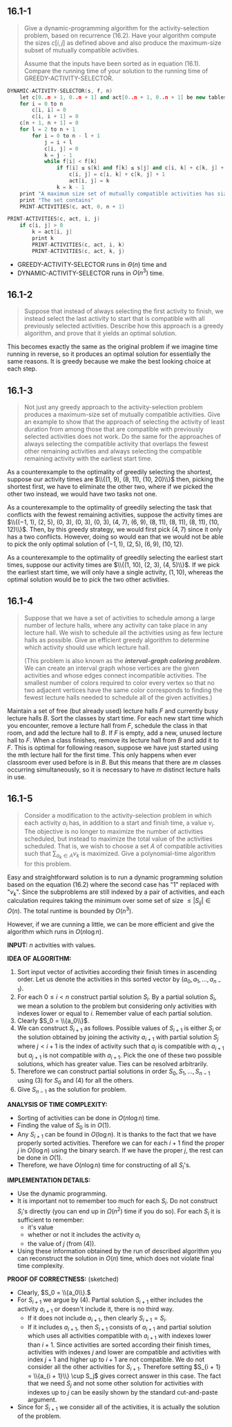 ## 16.1-1

> Give a dynamic-programming algorithm for the activity-selection problem, based on recurrence $\text{(16.2)}$. Have your algorithm compute the sizes $c[i, j]$ as defined above and also produce the maximum-size subset of mutually compatible activities.
>
> Assume that the inputs have been sorted as in equation $\text{(16.1)}$. Compare the running time of your solution to the running time of $\text{GREEDY-ACTIVITY-SELECTOR}$.

```cpp
DYNAMIC-ACTIVITY-SELECTOR(s, f, n)
    let c[0..n + 1, 0..n + 1] and act[0..n + 1, 0..n + 1] be new tables
    for i = 0 to n
        c[i, i] = 0
        c[i, i + 1] = 0
    c[n + 1, n + 1] = 0
    for l = 2 to n + 1
        for i = 0 to n - l + 1
            j = i + l
            c[i, j] = 0
            k = j - 1
            while f[i] < f[k]
                if f[i] ≤ s[k] and f[k] ≤ s[j] and c[i, k] + c[k, j] + 1 > c[i, j]
                    c[i, j] = c[i, k] + c[k, j] + 1
                    act[i, j] = k
                k = k - 1
    print "A maximum size set of mutually compatible activities has size" c[0, n + 1]
    print "The set contains"
    PRINT-ACTIVITIES(c, act, 0, n + 1)
```

```cpp
PRINT-ACTIVITIES(c, act, i, j)
    if c[i, j] > 0
        k = act[i, j]
        print k
        PRINT-ACTIVITIES(c, act, i, k)
        PRINT-ACTIVITIES(c, act, k, j)
```

- $\text{GREEDY-ACTIVITY-SELECTOR}$ runs in $\Theta(n)$ time and
- $\text{DYNAMIC-ACTIVITY-SELECTOR}$ runs in $O(n^3)$ time.

## 16.1-2

> Suppose that instead of always selecting the first activity to finish, we instead select the last activity to start that is compatible with all previously selected activities. Describe how this approach is a greedy algorithm, and prove that it yields an optimal solution.

This becomes exactly the same as the original problem if we imagine time running in reverse, so it produces an optimal solution for essentially the same reasons. It is greedy because we make the best looking choice at each step.

## 16.1-3

> Not just any greedy approach to the activity-selection problem produces a maximum-size set of mutually compatible activities. Give an example to show that the approach of selecting the activity of least duration from among those that are compatible with previously selected activities does not work. Do the same for the approaches of always selecting the compatible activity that overlaps the fewest other remaining activities and always selecting the compatible remaining activity with the earliest start time.

As a counterexample to the optimality of greedily selecting the shortest, suppose our activity times are $\\{(1, 9), (8, 11), (10, 20)\\}$ then, picking the shortest first, we have to eliminate the other two, where if we picked the other two instead, we would have two tasks not one.

As a counterexample to the optimality of greedily selecting the task that conflicts with the fewest remaining activities, suppose the activity times are $\\{(−1, 1), (2, 5), (0, 3), (0, 3), (0, 3), (4, 7), (6, 9), (8, 11), (8, 11), (8, 11), (10, 12)\\}$. Then, by this greedy strategy, we would first pick $(4, 7)$ since it only has a two conflicts. However, doing so would ean that we would not be able to pick the only optimal solution of $(−1, 1)$, $(2, 5)$, $(6, 9)$, $(10, 12)$.

As a counterexample to the optimality of greedily selecting the earliest start times, suppose our activity times are $\\{(1, 10), (2, 3), (4, 5)\\}$. If we pick the earliest start time, we will only have a single activity, $(1, 10)$, whereas the optimal solution would be to pick the two other activities.

## 16.1-4

> Suppose that we have a set of activities to schedule among a large number of lecture halls, where any activity can take place in any lecture hall. We wish to schedule all the activities using as few lecture halls as possible. Give an efficient greedy algorithm to determine which activity should use which lecture hall.
>
> (This problem is also known as the **_interval-graph coloring problem_**. We can create an interval graph whose vertices are the given activities and whose edges connect incompatible activities. The smallest number of colors required to color every vertex so that no two adjacent vertices have the same color corresponds to finding the fewest lecture halls needed to schedule all of the given activities.)

Maintain a set of free (but already used) lecture halls $F$ and currently busy lecture halls $B$. Sort the classes by start time. For each new start time which you encounter, remove a lecture hall from $F$, schedule the class in that room, and add the lecture hall to $B$. If $F$ is empty, add a new, unused lecture hall to $F$. When a class finishes, remove its lecture hall from $B$ and add it to $F$. This is optimal for following reason, suppose we have just started using the mth lecture hall for the first time. This only happens when ever classroom ever used before is in $B$. But this means that there are $m$ classes occurring simultaneously, so it is necessary to have $m$ distinct lecture halls in use.

## 16.1-5

> Consider a modification to the activity-selection problem in which each activity $a_i$ has, in addition to a start and finish time, a value $v_i$. The objective is no longer to maximize the number of activities scheduled, but instead to maximize the total value of the activities scheduled. That is, we wish to choose a set $A$ of compatible activities such that $\sum_{a_k \in A} v_k$ is maximized. Give a polynomial-time algorithm for this problem.

Easy and straightforward solution is to run a dynamic programming solution based on the equation $\text{(16.2)}$ where the second case has "1" replaced with "$v_k$". Since the subproblems are still indexed by a pair of activities, and each calculation requires taking the minimum over some set of size $\le |S_{ij}| \in O(n)$. The total runtime is bounded by $O(n^3)$.

However, if we are cunning a little, we can be more efficient and give the algorithm which runs in $O(n\log n)$.

**INPUT:** $n$ activities with values.

**IDEA OF ALGORITHM:**

1. Sort input vector of activities according their finish times in ascending order. Let us denote the activities in this sorted vector by $(a_0, a_1, \dots, a_{n - 1})$.
2. For each $0 \le i < n$ construct partial solution $S_i$. By a partial solution $S_i$, we mean a solution to the problem but considering only activities with indexes lower or equal to $i$. Remember value of each partial solution.
3. Clearly $S_0 = \\{a_0\\}$.
4. We can construct $S_{i + 1}$ as follows. Possible values of $S_{i + 1}$ is either $S_i$ or the solution obtained by joining the activity $a_{i + 1}$ with partial solution $S_j$ where $j < i + 1$ is the index of activity such that $a_j$ is compatible with $a_{i + 1}$ but $a_{j + 1}$ is not compatible with $a_{i + 1}$. Pick the one of these two possible solutions, which has greater value. Ties can be resolved arbitrarily.
5. Therefore we can construct partial solutions in order $S_0, S_1, \dots, S_{n - 1}$ using (3) for $S_0$ and (4) for all the others.
6. Give $S_{n - 1}$ as the solution for problem.

**ANALYSIS OF TIME COMPLEXITY:**

- Sorting of activities can be done in $O(n\log n)$ time.
- Finding the value of $S_0$ is in $O(1)$.
- Any $S_{i + 1}$ can be found in $O(\log n)$. It is thanks to the fact that we have properly sorted activities. Therefore we can for each $i + 1$ find the proper $j$ in $O(\log n)$ using the binary search. If we have the proper $j$, the rest can be done in $O(1)$.
- Therefore, we have $O(n\log n)$ time for constructing of all $S_i$'s.

**IMPLEMENTATION DETAILS:**

- Use the dynamic programming.
- It is important not to remember too much for each $S_i$. Do not construct $S_i$'s directly (you can end up in $\Omega(n^2)$ time if you do so). For each $S_i$ it is sufficient to remember:
    - it's value
    - whether or not it includes the activity $a_i$
    - the value of $j$ (from (4)).
- Using these information obtained by the run of described algorithm you can reconstruct the solution in $O(n)$ time, which does not violate final time complexity.

**PROOF OF CORRECTNESS:** (sketched)

- Clearly, $S_0 = \\{a_0\\}.$
- For $S_{i + 1}$ we argue by (4). Partial solution $S_{i + 1}$ either includes the activity $a_{i + 1}$ or doesn't include it, there is no third way.
    - If it does not include $a_{i + 1}$, then clearly $S_{i + 1} = S_i$.
    - If it includes $a_{i + 1}$, then $S_{i + 1}$ consists of $a_{i + 1}$ and partial solution which uses all activities compatible with $a_{i + 1}$ with indexes lower than $i + 1$. Since activities are sorted according their finish times, activities with indexes $j$ and lower are compatible and activities with index $j + 1$ and higher up to $i + 1$ are not compatible. We do not consider all the other activities for $S_{i + 1}$. Therefore setting $S_{i + 1} = \\{a_{i + 1}\\} \cup S_j$ gives correct answer in this case. The fact that we need $S_j$ and not some other solution for activities with indexes up to $j$ can be easily shown by the standard cut-and-paste argument.
- Since for $S_{i + 1}$ we consider all of the activities, it is actually the solution of the problem.
